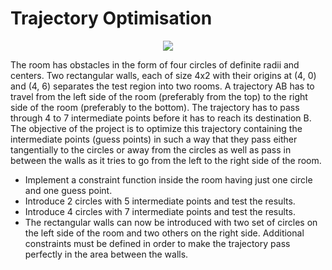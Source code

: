 # Trajectory Optimisation

<p align="center">
<img src="https://raw.githubusercontent.com/master-coro/trajectory-optimisation/master/traj_opt.JPG"
</p>

The room has obstacles in the form of four circles of definite radii and
centers. Two rectangular walls, each of size 4x2 with their origins at (4, 0) and (4, 6) separates the test
region into two rooms. A trajectory AB has to travel from the left side of the room (preferably from
the top) to the right side of the room (preferably to the bottom). The trajectory has to pass through
4 to 7 intermediate points before it has to reach its destination B. The objective of the project is to
optimize this trajectory containing the intermediate points (guess points) in such a way that they pass
either tangentially to the circles or away from the circles as well as pass in between the walls as it tries
to go from the left to the right side of the room.

* Implement a constraint function inside the room having just one circle and one guess point.
* Introduce 2 circles with 5 intermediate points and test the results.
* Introduce 4 circles with 7 intermediate points and test the results.
* The rectangular walls can now be introduced with two set of circles on the left side of the room and two others on the right side. Additional constraints must be defined in order to make the trajectory pass perfectly in the area between the walls.



